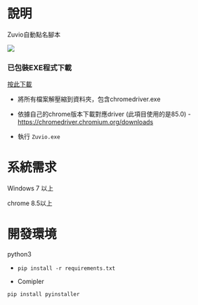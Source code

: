 # 說明

Zuvio自動點名腳本

<img src="https://i.imgur.com/p5cqBGy.png">
                                                        
### 已包裝EXE程式下載

[按此下載](https://github.com/opabravo/zuvio/releases/download/1.0/Zuvio_Helper.zip)


* 將所有檔案解壓縮到資料夾，包含chromedriver.exe

* 依據自己的chrome版本下載對應driver (此項目使用的是85.0) - https://chromedriver.chromium.org/downloads

* 執行 `Zuvio.exe`


# 系統需求
Windows 7 以上

chrome 8.5以上

# 開發環境
python3

* `pip install -r requirements.txt`

* Comipler

`pip install pyinstaller`


